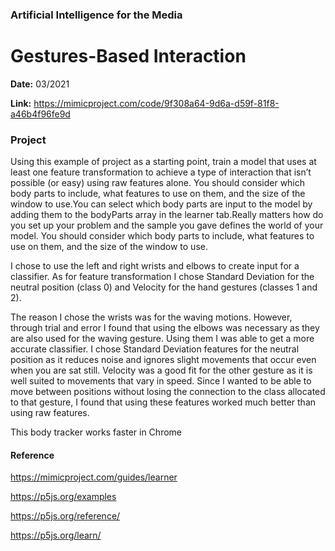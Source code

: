 ### Artificial Intelligence for the Media
# Gestures-Based Interaction


**Date:**  03/2021

**Link:** https://mimicproject.com/code/9f308a64-9d6a-d59f-81f8-a46b4f96fe9d


### Project
Using this example of project as a starting point, train a model that uses at least one feature transformation to achieve a type of interaction that isn’t possible (or easy) using raw features alone. You should consider which body parts to include, what features to use on them, and the size of the window to use.You can select which body parts are input to the model by adding them to the bodyParts array in the learner tab.Really matters how do you set up your problem and the sample you gave defines the world of your model.
You should consider which body parts to include, what features to use on them, and the size of the window to use.

I chose to use the left and right wrists and elbows to create input for a classifier. As for feature transformation I chose Standard Deviation for the neutral position (class 0) and Velocity for the hand gestures (classes 1 and 2).

The reason I chose the wrists was for the waving motions. However, through trial and error I found that using the elbows was necessary as they are also used for the waving gesture. Using them I was able to get a more accurate classifier. I chose Standard Deviation features for the neutral position as it reduces noise and ignores slight movements that occur even when you are sat still. Velocity was a good fit for the other gesture as it is well suited to movements that vary in speed. Since I wanted to be able to move between positions without losing the connection to the class allocated to that gesture, I found that using these features worked much better than using raw features.


This body tracker works faster in Chrome

#### Reference

https://mimicproject.com/guides/learner

https://p5js.org/examples

https://p5js.org/reference/

https://p5js.org/learn/
